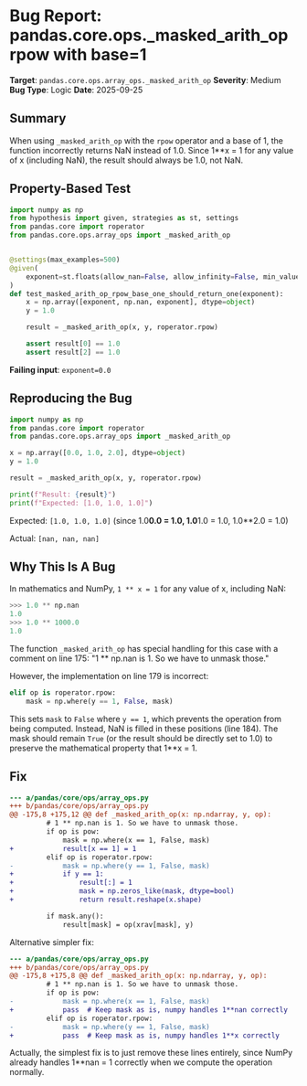 # Bug Report: pandas.core.ops._masked_arith_op rpow with base=1

**Target**: `pandas.core.ops.array_ops._masked_arith_op`
**Severity**: Medium
**Bug Type**: Logic
**Date**: 2025-09-25

## Summary

When using `_masked_arith_op` with the `rpow` operator and a base of 1, the function incorrectly returns NaN instead of 1.0. Since 1**x = 1 for any value of x (including NaN), the result should always be 1.0, not NaN.

## Property-Based Test

```python
import numpy as np
from hypothesis import given, strategies as st, settings
from pandas.core import roperator
from pandas.core.ops.array_ops import _masked_arith_op


@settings(max_examples=500)
@given(
    exponent=st.floats(allow_nan=False, allow_infinity=False, min_value=-10, max_value=10)
)
def test_masked_arith_op_rpow_base_one_should_return_one(exponent):
    x = np.array([exponent, np.nan, exponent], dtype=object)
    y = 1.0

    result = _masked_arith_op(x, y, roperator.rpow)

    assert result[0] == 1.0
    assert result[2] == 1.0
```

**Failing input**: `exponent=0.0`

## Reproducing the Bug

```python
import numpy as np
from pandas.core import roperator
from pandas.core.ops.array_ops import _masked_arith_op

x = np.array([0.0, 1.0, 2.0], dtype=object)
y = 1.0

result = _masked_arith_op(x, y, roperator.rpow)

print(f"Result: {result}")
print(f"Expected: [1.0, 1.0, 1.0]")
```

Expected: `[1.0, 1.0, 1.0]` (since 1.0**0.0 = 1.0, 1.0**1.0 = 1.0, 1.0**2.0 = 1.0)

Actual: `[nan, nan, nan]`

## Why This Is A Bug

In mathematics and NumPy, `1 ** x = 1` for any value of x, including NaN:
```python
>>> 1.0 ** np.nan
1.0
>>> 1.0 ** 1000.0
1.0
```

The function `_masked_arith_op` has special handling for this case with a comment on line 175: "1 ** np.nan is 1. So we have to unmask those."

However, the implementation on line 179 is incorrect:
```python
elif op is roperator.rpow:
    mask = np.where(y == 1, False, mask)
```

This sets `mask` to `False` where `y == 1`, which prevents the operation from being computed. Instead, NaN is filled in these positions (line 184). The mask should remain `True` (or the result should be directly set to 1.0) to preserve the mathematical property that 1**x = 1.

## Fix

```diff
--- a/pandas/core/ops/array_ops.py
+++ b/pandas/core/ops/array_ops.py
@@ -175,8 +175,12 @@ def _masked_arith_op(x: np.ndarray, y, op):
         # 1 ** np.nan is 1. So we have to unmask those.
         if op is pow:
             mask = np.where(x == 1, False, mask)
+            result[x == 1] = 1
         elif op is roperator.rpow:
-            mask = np.where(y == 1, False, mask)
+            if y == 1:
+                result[:] = 1
+                mask = np.zeros_like(mask, dtype=bool)
+                return result.reshape(x.shape)

         if mask.any():
             result[mask] = op(xrav[mask], y)
```

Alternative simpler fix:

```diff
--- a/pandas/core/ops/array_ops.py
+++ b/pandas/core/ops/array_ops.py
@@ -175,8 +175,8 @@ def _masked_arith_op(x: np.ndarray, y, op):
         # 1 ** np.nan is 1. So we have to unmask those.
         if op is pow:
-            mask = np.where(x == 1, False, mask)
+            pass  # Keep mask as is, numpy handles 1**nan correctly
         elif op is roperator.rpow:
-            mask = np.where(y == 1, False, mask)
+            pass  # Keep mask as is, numpy handles 1**x correctly
```

Actually, the simplest fix is to just remove these lines entirely, since NumPy already handles 1**nan = 1 correctly when we compute the operation normally.